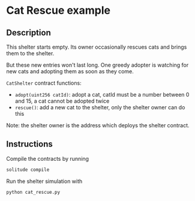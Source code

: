 # Cat Rescue example

## Description

This shelter starts empty. Its owner occasionally rescues cats and brings them to the shelter.

But these new entries won't last long. One greedy adopter is watching for new cats and adopting them as soon as they come.


`CatShelter` contract functions:
- `adopt(uint256 catId)`: adopt a cat, catId must be a number between 0 and 15, a cat cannot be adopted twice
- `rescue()`: add a new cat to the shelter, only the shelter owner can do this

Note: the shelter owner is the address which deploys the shelter contract.


## Instructions

Compile the contracts by running

```bash
solitude compile
```

Run the shelter simulation with
```bash
python cat_rescue.py
```
